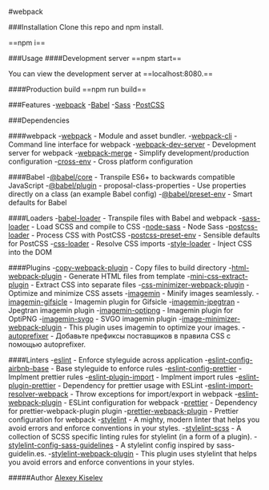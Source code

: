 #webpack

###Installation
Clone this repo and npm install.

==npm i==

###Usage
####Development server
==npm start==

You can view the development server at ==localhost:8080.==

####Production build
==npm run build==

###Features
-[webpack](https://webpack.js.org/)
-[Babel](https://babeljs.io/)
-[Sass](https://sass-lang.com/)
-[PostCSS](https://postcss.org/)

###Dependencies

####webpack
-[webpack](https://github.com/webpack/webpack) - Module and asset bundler.
-[webpack-cli](https://github.com/webpack/webpack-cli) - Command line interface for webpack
-[webpack-dev-server](https://github.com/webpack/webpack-dev-server) - Development server for webpack
-[webpack-merge](https://github.com/survivejs/webpack-merge) - Simplify development/production configuration
-[cross-env](https://github.com/kentcdodds/cross-env) - Cross platform configuration

####Babel
-[@babel/core](https://www.npmjs.com/package/@babel/core) - Transpile ES6+ to backwards compatible JavaScript
-[@babel/plugin](https://babeljs.io/docs/en/babel-plugin-proposal-class-properties) - proposal-class-properties - Use properties directly on a class (an example Babel config)
-[@babel/preset-env](https://babeljs.io/docs/en/babel-preset-env) - Smart defaults for Babel

####Loaders
-[babel-loader](https://webpack.js.org/loaders/babel-loader/) - Transpile files with Babel and webpack
-[sass-loader](https://webpack.js.org/loaders/sass-loader/) - Load SCSS and compile to CSS
    -[node-sass](https://github.com/sass/node-sass) - Node Sass
-[postcss-loader](https://webpack.js.org/loaders/postcss-loader/) - Process CSS with PostCSS
    -[postcss-preset-env](https://www.npmjs.com/package/postcss-preset-env) - Sensible defaults for PostCSS
-[css-loader](https://webpack.js.org/loaders/css-loader/) - Resolve CSS imports
-[style-loader](https://webpack.js.org/loaders/style-loader/) - Inject CSS into the DOM

####Plugins
-[copy-webpack-plugin](https://github.com/webpack-contrib/copy-webpack-plugin) - Copy files to build directory
-[html-webpack-plugin](https://github.com/jantimon/html-webpack-plugin) - Generate HTML files from template
-[mini-css-extract-plugin](https://github.com/webpack-contrib/mini-css-extract-plugin) - Extract CSS into separate files
-[css-minimizer-webpack-plugin](https://webpack.js.org/plugins/css-minimizer-webpack-plugin/) - Optimize and minimize CSS assets
-[imagemin](https://www.npmjs.com/package/imagemin) - Minify images seamlessly.
    -[imagemin-gifsicle](https://www.npmjs.com/package/imagemin-gifsicle) - Imagemin plugin for Gifsicle
    -[imagemin-jpegtran](https://www.npmjs.com/package/imagemin-jpegtran) - Jpegtran imagemin plugin
    -[imagemin-optipng](https://www.npmjs.com/package/imagemin-optipng) - Imagemin plugin for OptiPNG
    -[imagemin-svgo](https://www.npmjs.com/package/imagemin-svgo) - SVGO imagemin plugin
-[image-minimizer-webpack-plugin](https://www.npmjs.com/package/image-minimizer-webpack-plugin) - This plugin uses imagemin to optimize your images.
-[autoprefixer](https://webpack.js.org/loaders/postcss-loader/) - Добавьте префиксы поставщиков в правила CSS с помощью autoprefixer.

####Linters
-[eslint](https://github.com/eslint/eslint) - Enforce styleguide across application
-[eslint-config-airbnb-base](https://github.com/airbnb/javascript/tree/master/packages/eslint-config-airbnb-base) - Base styleguide to enforce rules
-[eslint-config-prettier](https://github.com/prettier/eslint-config-prettier) - Implment prettier rules
-[eslint-plugin-import](https://github.com/import-js/eslint-plugin-import) - Implment import rules
-[eslint-plugin-prettier](https://github.com/prettier/eslint-plugin-prettier) - Dependency for prettier usage with ESLint
-[eslint-import-resolver-webpack](https://github.com/import-js/eslint-plugin-import/tree/main/resolvers/webpack) - Throw exceptions for import/export in webpack
-[eslint-webpack-plugin](https://github.com/webpack-contrib/eslint-webpack-plugin) - ESLint configuration for webpack
-[prettier](https://github.com/prettier/prettier) - Dependency for prettier-webpack-plugin plugin
-[prettier-webpack-plugin](https://github.com/hawkins/prettier-webpack-plugin) - Prettier configuration for webpack
-[stylelint](https://www.npmjs.com/package/stylelint) - A mighty, modern linter that helps you avoid errors and enforce conventions in your styles.
-[stylelint-scss](https://www.npmjs.com/package/stylelint-scss) - A collection of SCSS specific linting rules for stylelint (in a form of a plugin).
-[stylelint-config-sass-guidelines](https://www.npmjs.com/package/stylelint-config-sass-guidelines) - A stylelint config inspired by sass-guidelin.es.
-[stylelint-webpack-plugin](https://webpack.js.org/plugins/stylelint-webpack-plugin/) - This plugin uses stylelint that helps you avoid errors and enforce conventions in your styles.

#####Author
[Alexey Kiselev](https://vk.com/alex.kiseleff)
